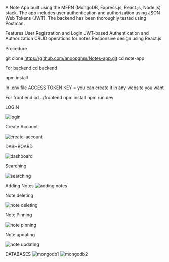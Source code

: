 A Note App built using the MERN (MongoDB, Express.js, React.js, Node.js) stack. The app includes user authentication and authorization using JSON Web Tokens (JWT). The backend has been thoroughly tested using Postman.

Features
User Registration and Login
JWT-based Authentication and Authorization
CRUD operations for notes
Responsive design using React.js


Procedure

git clone https://github.com/anoopghm/Notes-app.git
cd note-app

For backend
cd backend

npm install

In .env file
ACCESS TOKEN KEY = you can create it in any website you want

For front end
cd ../frontend
npm install
npm run dev




LOGIN 

![login](https://github.com/anoopghm/Notes-app/assets/140532297/65e90e94-b3c1-4fbf-9164-784ed08075e3)

Create Account

![create-account](https://github.com/anoopghm/Notes-app/assets/140532297/b95aba86-3a00-4ced-8cd9-6f03b91a3a00)

DASHBOARD

![dashboard](https://github.com/anoopghm/Notes-app/assets/140532297/f99dfd44-c29c-434f-878b-db893c6b726a)

Searching

![searching](https://github.com/anoopghm/Notes-app/assets/140532297/d8709539-92c8-4bd2-8621-04f4cde3ae8b)

Adding Notes
![adding notes](https://github.com/anoopghm/Notes-app/assets/140532297/6a3f51fe-a5a8-42b3-8ff3-e551bc032a9a)

Note deleting

![note deleting](https://github.com/anoopghm/Notes-app/assets/140532297/867f8012-5c72-48a7-a74e-3501f5cd3131)

Note Pinning

![note pinning](https://github.com/anoopghm/Notes-app/assets/140532297/5b832a9e-6363-4416-8eff-119284bad8df)

Note updating

![note updating](https://github.com/anoopghm/Notes-app/assets/140532297/dbfc9d39-a94c-485e-baaa-f3bb630424ef)



DATABASES
![mongodb1](https://github.com/anoopghm/Notes-app/assets/140532297/9ecce559-221e-4f54-8e79-54dea315382d)
![mongodb2](https://github.com/anoopghm/Notes-app/assets/140532297/a250408c-c933-4feb-9951-729069b397b8)




